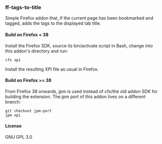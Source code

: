 ### ff-tags-to-title

Simple Firefox addon that, if the current page has been bookmarked and
tagged, adds the tags to the displayed tab title.

#### Build on Firefox \< 38

Install the Firefox SDK, source its bin/activate script in Bash, change
into this addon's directory and run:
```
cfx xpi
```
Install the resulting XPI file as usual in Firefox.

#### Build on Firefox \>= 38

From Firefox 38 onwards, jpm is used instead of cfx/the old addon SDK
for building the extension. The jpm port of this addon lives on a
different branch:
```
git checkout jpm-port
jpm xpi
```

#### License

GNU GPL 3.0
